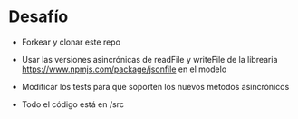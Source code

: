 # Desafío

- Forkear y clonar este repo

- Usar las versiones asincrónicas de readFile y writeFile de la librearia https://www.npmjs.com/package/jsonfile en el modelo

- Modificar los tests para que soporten los nuevos métodos asincrónicos

- Todo el código está en /src
